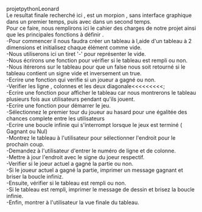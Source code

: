  projetpythonLeonard  
Le resultat finale recherché ici , est un morpion , sans interface graphique dans un premier temps, puis avec dans un second temps.  
Pour ce faire, nous remplirons ici le cahier des charges de notre projet ainsi que les principales fonctions à définir .    
-Pour commencer il nous faudra créer un tableau à l,aide d'un tableau à 2 dimensions et initialisez chaque élément comme vide.    
  -Nous utiliserons ici un tiret '-' pour représenter le vide.    
  -Nous écrirons une fonction pour vérifier si le tableau est rempli ou non.    
  -Nous itérerons sur le tableau pour que un false nous soit retourné si le tableau contient un signe vide et inversement un true.    
-Ecrire une fonction qui verifie si un joueur a gagné ou non.    
-Verifier les ligne , colonnes et les deux diagonale<<<<<<<<<;    
-Ecrire une fonction pour afficher le tableau car nous montrerons le tableau plusieurs fois aux utilisateurs pendant qu'ils jouent.     
-Ecrire une fonction pour démarrer le jeu.    
-Sélectionnez le premier tour du joueur au hasard pour une égalitée des chances complete entre les utilisateurs    
-Ecrire une boucle infinie qui s'interrompt lorsque le jeux est terminé ( Gagnant ou Nul)    
-Montrez le tableau à l'utilisateur pour sélectionner l'endroit pour le prochain coup.    
-Demandez à l'utilisateur d'entrer le numéro de ligne et de colonne.    
-Mettre à jour l'endroit avec le signe du joeur respectif.    
-Verifier si le joeur actuel a gagné la partie ou non.    
-Si le joueur actuel a gagné la partie, imprimer un message gagnant et briser la boucle infiniz.    
-Ensuite, vérifier si le tableau est  rempli ou non.    
-Si le tableau est rempli, imprimer le message de dessin et brisez la boucle infinie.    
-Enfin, montrer  à l'utilisateur la vue finale du tableau.    


